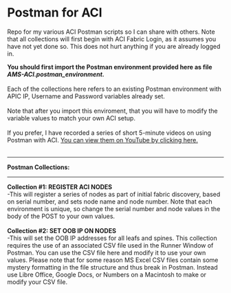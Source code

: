 # Postman for ACI
Repo for my various ACI Postman scripts so I can share with others.  Note that all collections will first begin with ACI Fabric Login, as it assumes you have not yet done so.  This does not hurt anything if you are already logged in.

<B>You should first import the Postman environment provided here as file <I>AMS-ACI.postman_environment.</I></B>
<BR><BR>
Each of the collections here refers to an existing Postman environment with APIC IP, Username and Password variables already set.
<BR><BR>
Note that after you import this enviroment, that you will have to modify the variable values to match your own ACI setup.
<BR><BR>
If you prefer, I have recorded a series of short 5-minute videos on using Postman with ACI. <a href="https://www.youtube.com/channel/UCN_MNVF3e05YntJqdldGnvA"> You can view them on YouTube by clicking here.</a>
<BR>
<BR>
<HR>
<B>Postman Collections:</B>
<HR>
<B>Collection #1:  REGISTER ACI NODES</B>
<BR>
  -This will register a series of nodes as part of initial fabric discovery, based on serial number, and sets node name and node number.  Note that each environment is unique, so change the serial number and node values in the body of the POST to your own values.  
<BR><BR>
<B>Collection #2:  SET OOB IP ON NODES</B>
<BR>
  -This will set the OOB IP addresses for all leafs and spines.  This collection requires the use of an associated CSV file used in the Runner Window of Postman.  You can use the CSV file here and modify it to use your own values.  Please note that for some reason MS Excel CSV files contain some mystery formatting in the file structure and thus break in Postman.  Instead use Libre Office, Google Docs, or Numbers on a Macintosh to make or modify your CSV file.  
  <BR><BR>
